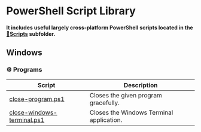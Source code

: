 # PowerShell Script Library

**It includes useful largely cross-platform PowerShell scripts located in the [📂Scripts](https://github.com/fleschutz/PowerShell/blob/master/Scripts) subfolder.**

## Windows

### ⚙️ Programs

| Script                                                                         | Description                              |
| ------------------------------------------------------------------------------ | ---------------------------------------- |
| [close-program.ps1](Scripts/Windows/Programs/close-program.ps1)                   | Closes the given program gracefully.     |
| [close-windows-terminal.ps1](Scripts/Windows/Programs/close-windows-terminal.ps1) | Closes the Windows Terminal application. |
